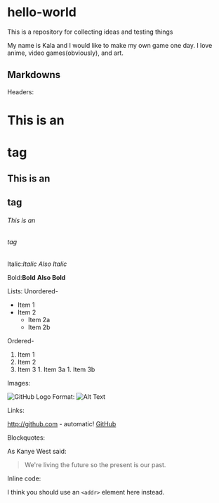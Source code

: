 # hello-world
This is a repository for collecting ideas and testing things

My name is Kala and I would like to make my own game one day.
I love anime, video games(obviously), and art.

## Markdowns

Headers: 
# This is an <h1> tag
## This is an <h2> tag
###### This is an <h6> tag

Italic:*Italic* _Also Italic_
  
Bold:**Bold** __Also Bold__
  
Lists:
  Unordered- 
  * Item 1
  * Item 2
    * Item 2a
    * Item 2b
  
  Ordered-
  1. Item 1
  1. Item 2
  1. Item 3
    1. Item 3a
    1. Item 3b
  
  Images: 
  
  ![GitHub Logo](/images/logo.png)
Format: ![Alt Text](url)
  
  Links: 
  
  http://github.com - automatic!
[GitHub](http://github.com)
  
  Blockquotes: 
  
  As Kanye West said:

> We're living the future so
> the present is our past.
  
  Inline code:
  
  I think you should use an
`<addr>` element here instead.
